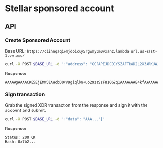 # Stellar sponsored account

## API

### Create Sponsored Account

Base URL: `https://ciihnqaqiomjdoicuy5rgwmy5m0vxanz.lambda-url.us-east-1.on.aws/`

```bash
curl -X POST $BASE_URL -d '{"address": "GCFAPEJDCDCYSZAFTRWD2L2X3ARKUWJH7LVDN5ZWSLGF6NOQNWVNIR2X"}'
```

Response:

```text
AAAAAgAAAACKB5EjEMWJZAWcbD0vV9giqlkn+uo29zaSzF810G2q1AAAAAAAE4kfAAAAAAAAAAEAAAAAAAAAAAAAAAAAAAAAAAAAAAAAAAMAAAABAAAAAIoHkSMQxYlkBZxsPS9X2CKqWSf66jb3NpLMXzXQbarUAAAAEAAAAACKB5EjEMWJZAWcbD0vV9giqlkn+uo29zaSzF810G2q1AAAAAAAAAAAAAAAAIoHkSMQxYlkBZxsPS9X2CKqWSf66jb3NpLMXzXQbarUAAAAAAAAAAAAAAABAAAAAIoHkSMQxYlkBZxsPS9X2CKqWSf66jb3NpLMXzXQbarUAAAAEQAAAAAAAAAB0G2q1AAAAEDlth/eKuCmdtDWTllTKdHR591a+yaaF95ZAnIdS25ZdqDEkIYjZW757sFekR+0O4e/xrNr414klY/yUMpoARoI
```

### Sign transaction

Grab the signed XDR transaction from the response and sign it with the account and submit.

```bash
curl -X POST $BASE_URL -d '{"data": "AAA..."}'
```

Response:

```text
Status: 200 OK
Hash: 0x7b2...
```
